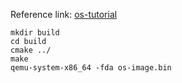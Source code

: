 Reference link: [os-tutorial][1]

[1]: https://github.com/cfenollosa/os-tutorial

```
mkdir build
cd build
cmake ../
make
qemu-system-x86_64 -fda os-image.bin
```

